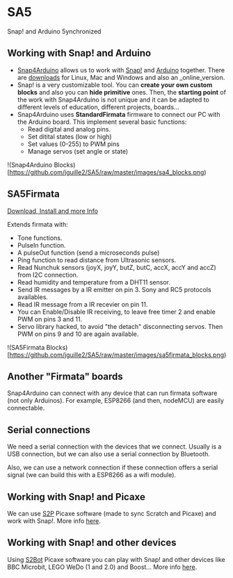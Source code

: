 # SA5
Snap! and Arduino 5ynchronized

## Working with Snap! and Arduino

  - [Snap4Arduino](http://snap4arduino.rocks) allows us to work with [Snap!](http://snap.berkeley.edu/) and [Arduino](https://www.arduino.cc/)  together. There are [downloads](http://snap4arduino.rocks/#download) for Linux, Mac and Windows and also an _online_version.
  - Snap! is a very customizable tool. You can **create your own custom blocks** and also you can **hide primitive** ones. Then, the **starting point** of the work with Snap4Arduino is not unique and it can be adapted to different levels of education, different projects, boards...
  - Snap4Arduino uses **StandardFirmata** firmware to connect our PC with the Arduino board. This implement several basic functions:
    - Read digital and analog pins.
    - Set ditital states (low or high)
    - Set values (0-255) to PWM pins
    - Manage servos (set angle or state)

!(Snap4Arduino Blocks)[https://github.com/jguille2/SA5/raw/master/images/sa4_blocks.png)

## SA5Firmata

[Download, Install and more Info](https://github.com/jguille2/SA5/blob/master/firmata/SA5Firmata.md)

Extends firmata with:

  - Tone functions.
  - PulseIn function.
  - A pulseOut function (send a microseconds pulse)
  - Ping function to read distance from Ultrasonic sensors.
  - Read Nunchuk sensors (joyX, joyY, butZ, butC, accX, accY and accZ) from I2C connection.
  - Read humidity and temperature from a DHT11 sensor.
  - Send IR messages by a IR emitter on pin 3. Sony and RC5 protocols availables.
  - Read IR message from a IR recevier on pin 11.
  - You can Enable/Disable IR receiving, to leave free timer 2 and enable PWM on pins 3 and 11.
  - Servo library hacked, to avoid "the detach" disconnecting servos. Then PWM on pins 9 and 10 are again available. 

!(SA5Firmata Blocks)[https://github.com/jguille2/SA5/raw/master/images/sa5firmata_blocks.png)

## Another "Firmata" boards

Snap4Arduino can connect with any device that can run firmata software (not only Arduinos). For example, ESP8266 (and then, nodeMCU) are easily connectable.

## Serial connections

We need a serial connection with the devices that we connect. Usually is a USB connection, but we can also use a serial connection by Bluetooth.

Also, we can use a network connection if these connection offers a serial signal (we can build this with a ESP8266 as a wifi module).

## Working with Snap! and Picaxe

We can use [S2P](http://www.picaxe.com/Software/Third-Party/Scratch/) Picaxe software (made to sync Scratch and Picaxe) and work with Snap!. More info [here](https://github.com/jguille2/SA5/blob/master/Picaxe/README.md).

## Working with Snap! and other devices

Using [S2Bot](http://www.picaxe.com/Teaching/Other-Software/Scratch-Helper-Apps) Picaxe software you can play with Snap! and other devices like BBC Microbit, LEGO WeDo (1 and 2.0) and Boost... More info [here](https://github.com/jguille2/SA5/blob/master/S2Bot).

